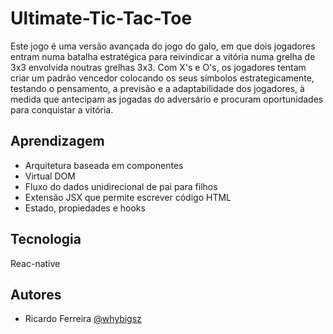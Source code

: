 # Ultimate-Tic-Tac-Toe
Este jogo é uma versão avançada do jogo do galo, em que dois jogadores entram numa batalha 
estratégica para reivindicar a vitória numa grelha de 3x3 envolvida noutras grelhas 3x3. Com X's e O's, os 
jogadores tentam criar um padrão vencedor colocando os seus símbolos estrategicamente, testando o 
pensamento, a previsão e a adaptabilidade dos jogadores, à medida que antecipam as jogadas do 
adversário e procuram oportunidades para conquistar a vitória.

## Aprendizagem

- Arquitetura baseada em componentes
- Virtual DOM
- Fluxo do dados unidirecional de pai para filhos
- Extensão JSX que permite escrever código HTML
- Estado, propiedades e hooks

## Tecnologia

Reac-native

## Autores

- Ricardo Ferreira [@whybigsz](https://www.github.com/whybigsz)
